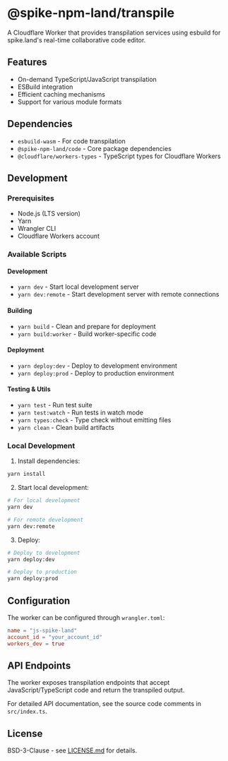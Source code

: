 # @spike-npm-land/transpile

A Cloudflare Worker that provides transpilation services using esbuild for spike.land's real-time collaborative code editor.

## Features

- On-demand TypeScript/JavaScript transpilation
- ESBuild integration
- Efficient caching mechanisms
- Support for various module formats

## Dependencies

- `esbuild-wasm` - For code transpilation
- `@spike-npm-land/code` - Core package dependencies
- `@cloudflare/workers-types` - TypeScript types for Cloudflare Workers

## Development

### Prerequisites

- Node.js (LTS version)
- Yarn
- Wrangler CLI
- Cloudflare Workers account

### Available Scripts

#### Development

- `yarn dev` - Start local development server
- `yarn dev:remote` - Start development server with remote connections

#### Building

- `yarn build` - Clean and prepare for deployment
- `yarn build:worker` - Build worker-specific code

#### Deployment

- `yarn deploy:dev` - Deploy to development environment
- `yarn deploy:prod` - Deploy to production environment

#### Testing & Utils

- `yarn test` - Run test suite
- `yarn test:watch` - Run tests in watch mode
- `yarn types:check` - Type check without emitting files
- `yarn clean` - Clean build artifacts

### Local Development

1. Install dependencies:

```bash
yarn install
```

2. Start local development:

```bash
# For local development
yarn dev

# For remote development
yarn dev:remote
```

3. Deploy:

```bash
# Deploy to development
yarn deploy:dev

# Deploy to production
yarn deploy:prod
```

## Configuration

The worker can be configured through `wrangler.toml`:

```toml
name = "js-spike-land"
account_id = "your_account_id"
workers_dev = true
```

## API Endpoints

The worker exposes transpilation endpoints that accept JavaScript/TypeScript code and return the transpiled output.

For detailed API documentation, see the source code comments in `src/index.ts`.

## License

BSD-3-Clause - see [LICENSE.md](LICENSE.md) for details.
